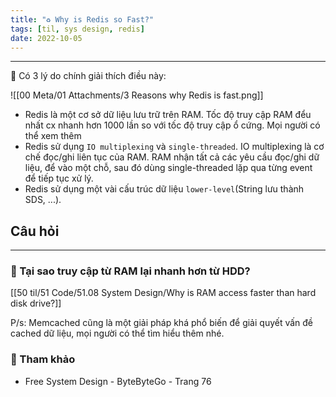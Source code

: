 ```yaml
---
title: "♻️ Why is Redis so Fast?"
tags: [til, sys design, redis]
date: 2022-10-05
---
```


---
🌱 Có 3 lý do chính giải thích điều này:

![[00 Meta/01 Attachments/3 Reasons why Redis is fast.png]]

- Redis là một cơ sở dữ liệu lưu trữ trên RAM. Tốc độ truy cập RAM đểu nhất cx nhanh hơn 1000 lần so với tốc độ truy cập ổ cứng. Mọi người có thể xem thêm 
- Redis sử dụng `IO multiplexing` và `single-threaded`. IO multiplexing là cơ chế đọc/ghi liên tục của RAM. RAM nhận tất cả các yêu cầu đọc/ghi dữ liệu, để vào một chỗ, sau đó dùng single-threaded lặp qua từng event để tiếp tục xử lý.
- Redis sử dụng một vài cấu trúc dữ liệu `lower-level`(String lưu thành SDS, ...).


## Câu hỏi
---
### 🌱 Tại sao truy cập từ RAM lại nhanh hơn từ HDD?
[[50 til/51 Code/51.08 System Design/Why is RAM access faster than hard disk drive?]]


P/s: Memcached cũng là một giải pháp khá phổ biến để giải quyết vấn đề cached dữ liệu, mọi người có thể tìm hiểu thêm nhé.

### 🌱 Tham khảo
- Free System Design - ByteByteGo - Trang 76
